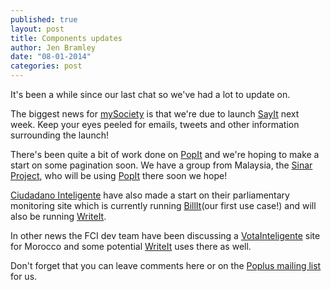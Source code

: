 ```yaml
---
published: true
layout: post
title: Components updates
author: Jen Bramley
date: "08-01-2014"
categories: post
---
```


It's been a while since our last chat so we've had a lot to update on. 

The biggest news for [mySociety](http://www.mysociety.org) is that we're due to launch [SayIt](http://poplus.org/posts/sayit/) next week. Keep your eyes peeled for emails, tweets and other information surrounding the launch!

There's been quite a bit of work done on [PopIt](http://poplus.org/posts/popit/) and we're hoping to make a start on some pagination soon. We have a group from Malaysia, the [Sinar Project](http://www.sinarproject.org/), who will be using [PopIt](http://poplus.org/posts/popit/) there soon we hope!

[Ciudadano Inteligente](http://www.ciudadanointeligente.org/) have also made a start on their parliamentary monitoring site which is currently running [BillIt](http://poplus.org/posts/billit/)(our first use case!) and will also be running [WriteIt](http://poplus.org/posts/writeit/). 

In other news the FCI dev team have been discussing a [VotaInteligente](http://votainteligente.cl/) site for Morocco and some potential [WriteIt](http://poplus.org/posts/writeit/) uses there as well. 

Don't forget that you can leave comments here or on the [Poplus mailing list](https://groups.google.com/forum/#!forum/poplus) for us.